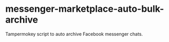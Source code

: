 # messenger-marketplace-auto-bulk-archive
Tampermokey script to auto archive Facebook messenger chats.
